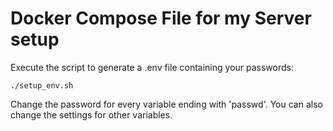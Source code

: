 # Docker Compose File for my Server setup

Execute the script to generate a .env file containing your passwords:

```shell
./setup_env.sh
```

Change the password for every variable ending with 'passwd'.
You can also change the settings for other variables.
